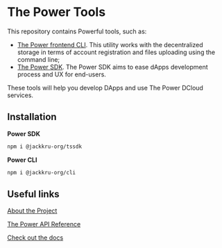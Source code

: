 # The Power Tools

This repository contains Powerful tools, such as:

- [The Power frontend CLI](./packages/cli/README.md). This utility works with the decentralized storage in terms of account registration and files uploading using the command line;
- [The Power SDK](./packages/tssdk/README.md). The Power SDK aims to ease dApps development process and UX for end-users.

These tools will help you develop DApps and use The Power DCloud services.

## Installation

**Power SDK**

```bash
npm i @jackkru-org/tssdk
```

**Power CLI**

```bash
npm i @jackkru-org/cli
```

## Useful links

[About the Project](https://thepower.io/)

[The Power API Reference](https://doc.thepower.io/docs/Build/api/api-reference)

[Check out the docs](https://doc.thepower.io/docs/about)
